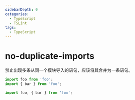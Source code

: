 ```yaml
---
sidebarDepth: 0
categories:
  - TypeScript
  - TSLint
tags:
  - TypeScript
---
```


# no-duplicate-imports

禁止出现多条从同一个模块导入的语句，应该将其合并为一条语句。

<div class="code-style bad">

<!-- prettier-ignore -->
```ts
import foo from 'foo';
import { bar } from 'foo';
```

</div>
<div class="code-style good">

```ts
import foo, { bar } from 'foo';
```

</div>
